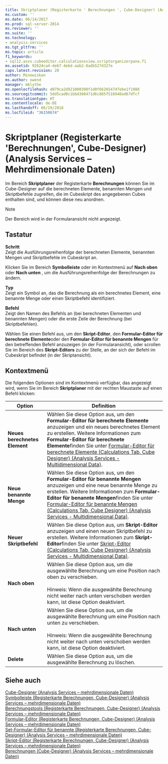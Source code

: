 ```yaml
---
title: Skriptplaner (Registerkarte ' Berechnungen ', Cube-Designer) (Analysis Services – mehrdimensionale Daten) | Microsoft Docs
ms.custom: ''
ms.date: 06/14/2017
ms.prod: sql-server-2014
ms.reviewer: ''
ms.suite: ''
ms.technology:
- analysis-services
ms.tgt_pltfrm: ''
ms.topic: article
f1_keywords:
- sql12.asvs.cubeeditor.calculationsview.scriptorganizerpane.f1
ms.assetid: 92624ca4-de67-4ebd-aab2-8adb527d327e
caps.latest.revision: 20
author: Minewiskan
ms.author: owend
manager: mblythe
ms.openlocfilehash: d079ca2d921000390f1d0f66265474febe1f1988
ms.sourcegitcommit: 5dd5cad0c1bbd308471d6c885f516948ad67dfcf
ms.translationtype: HT
ms.contentlocale: de-DE
ms.lasthandoff: 06/19/2018
ms.locfileid: "36150674"
---
```

# <a name="script-organizer-calculations-tab-cube-designer-analysis-services---multidimensional-data"></a>Skriptplaner (Registerkarte 'Berechnungen', Cube-Designer) (Analysis Services – Mehrdimensionale Daten)
  Im Bereich **Skriptplaner** der Registerkarte **Berechnungen** können Sie im Cube-Designer auf die berechneten Elemente, benannten Mengen und Skriptbefehle zugreifen, die im Cubeskript des angegebenen Cubes enthalten sind, und können diese neu anordnen.  
  
> [!NOTE]  
>  Der Bereich wird in der Formularansicht nicht angezeigt.  
  
## <a name="options"></a>Tastatur  
 **Schritt**  
 Zeigt die Ausführungsreihenfolge der berechneten Elemente, benannten Mengen und Skriptbefehle im Cubeskript an.  
  
 Klicken Sie im Bereich **Symbolleiste** oder im Kontextmenü auf **Nach oben** oder **Nach unten** , um die Ausführungsreihenfolge der Berechnungen zu ändern.  
  
 **Typ**  
 Zeigt ein Symbol an, das die Berechnung als ein berechnetes Element, eine benannte Menge oder einen Skriptbefehl identifiziert.  
  
 **Befehl**  
 Zeigt den Namen des Befehls an (bei berechneten Elementen und benannten Mengen) oder die erste Zeile der Berechnung (bei Skriptbefehlen).  
  
 Wählen Sie einen Befehl aus, um den **Skript-Editor**, den **Formular-Editor für berechnete Elemente**oder den **Formular-Editor für benannte Mengen** für den betreffenden Befehl anzuzeigen (in der Formularansicht), oder scrollen Sie im Bereich des **Skript-Editors** zu der Stelle, an der sich der Befehl im Cubeskript befindet (in der Skriptansicht).  
  
## <a name="context-menu"></a>Kontextmenü  
 Die folgenden Optionen sind im Kontextmenü verfügbar, das angezeigt wird, wenn Sie im Bereich **Skriptplaner** mit der rechten Maustaste auf einen Befehl klicken:  
  
|Option|Definition|  
|------------|----------------|  
|**Neues berechnetes Element**|Wählen Sie diese Option aus, um den **Formular-Editor für berechnete Elemente** anzuzeigen und ein neues berechnetes Element zu erstellen. Weitere Informationen zum **Formular-Editor für berechnete Elemente**finden Sie unter [Formular-Editor für berechnete Elemente &#40;Calculations Tab, Cube Designer&#41; &#40;Analysis Services - Multidimensional Data&#41;](calculated-member-form-editor-cube-designer-analysis-services-multidimensional-data.md).|  
|**Neue benannte Menge**|Wählen Sie diese Option aus, um den **Formular-Editor für benannte Mengen** anzuzeigen und eine neue benannte Menge zu erstellen. Weitere Informationen zum **Formular-Editor für benannte Mengen**finden Sie unter [Formular-Editor für benannte Mengen &#40;Calculations Tab, Cube Designer&#41; &#40;Analysis Services - Multidimensional Data&#41;](named-set-form-editor-cube-designer-analysis-services-multidimensional-data.md).|  
|**Neuer Skriptbefehl**|Wählen Sie diese Option aus, um **Skript-Editor** anzuzeigen und einen neuen Skriptbefehl zu erstellen. Weitere Informationen zum **Skript-Editor**finden Sie unter [Skript-Editor &#40;Calculations Tab, Cube Designer&#41; &#40;Analysis Services - Multidimensional Data&#41;](script-editor-calculations-cube-designer-analysis-services-multidimensional-data.md).|  
|**Nach oben**|Wählen Sie diese Option aus, um die ausgewählte Berechnung um eine Position nach oben zu verschieben.<br /><br /> Hinweis: Wenn die ausgewählte Berechnung nicht weiter nach unten verschoben werden kann, ist diese Option deaktiviert.|  
|**Nach unten**|Wählen Sie diese Option aus, um die ausgewählte Berechnung um eine Position nach unten zu verschieben.<br /><br /> Hinweis: Wenn die ausgewählte Berechnung nicht weiter nach unten verschoben werden kann, ist diese Option deaktiviert.|  
|**Delete**|Wählen Sie diese Option aus, um die ausgewählte Berechnung zu löschen.|  
  
## <a name="see-also"></a>Siehe auch  
 [Cube-Designer &#40;Analysis Services – mehrdimensionale Daten&#41;](cube-designer-analysis-services-multidimensional-data.md)   
 [Symbolleiste &#40;Registerkarte Berechnungen, Cube-Designer&#41; &#40;Analysis Services – mehrdimensionale Daten&#41;](toolbar-calculations-tab-cube-designer-analysis-services-multidimensional-data.md)   
 [Berechnungstools &#40;Registerkarte Berechnungen, Cube-Designer&#41; &#40;Analysis Services – mehrdimensionale Daten&#41;](calculation-tools-cube-designer-analysis-services-multidimensional-data.md)   
 [Formular-Editor &#40;Registerkarte Berechnungen, Cube-Designer&#41; &#40;Analysis Services – mehrdimensionale Daten&#41;](calculated-member-form-editor-cube-designer-analysis-services-multidimensional-data.md)   
 [Set-Formular-Editor für benannte &#40;Registerkarte Berechnungen, Cube-Designer&#41; &#40;Analysis Services – mehrdimensionale Daten&#41;](named-set-form-editor-cube-designer-analysis-services-multidimensional-data.md)   
 [Skript-Editor &#40;Registerkarte Berechnungen, Cube-Designer&#41; &#40;Analysis Services – mehrdimensionale Daten&#41;](script-editor-calculations-cube-designer-analysis-services-multidimensional-data.md)   
 [Berechnungen &#40;Cube-Designer&#41; &#40;Analysis Services – mehrdimensionale Daten&#41;](calculations-cube-designer-analysis-services-multidimensional-data.md)  
  
  